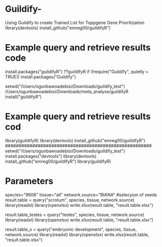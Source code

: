 # Guildify-
Using Guildify to create Trained List for Toppgene Gene Prioritization
library(devtools)
install_github("emreg00/guildifyR")
# Example query and retrieve results code

install.packages("guildifyR")
??guildifyR
if (!require("Guildify", quietly = TRUE))
  install.packages("Guildify")

setwd("/Users/ogunbawoadebisi/Downloads/guildify_test")
/Users/ogunbawoadebisi/Downloads/meta_analyse/guildifyR
install("guildifyR")
# Example query and retrieve results cod
library(guildifyR)
library(devtools)
install_github("emreg00/guildifyR") 
######################################################
setwd("/Users/ogunbawoadebisi/Downloads/guildify_test")
install.packages("devtools")
library(devtools)
install_github("emreg00/guildifyR")
library(guildifyR)
# Parameters
species="9606"
tissue="all"
network.source="BIANA"
#selecyion of seeds
result.table = query("scrotum", species, tissue, network.source)
library(readxl)
library(openxlsx)
write.xlsx(result.table, "result.table.xlsx")

result.table_testes = query("testes", species, tissue, network.source)
library(readxl)
library(openxlsx)
write.xlsx(result.table, "result.table.xlsx")

result.table_s = query("embryonic development", species, tissue, network.source)
library(readxl)
library(openxlsx)
write.xlsx(result.table, "result.table.xlsx")
